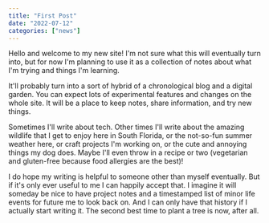 ```yaml
---
title: "First Post"
date: "2022-07-12"
categories: ["news"]
---
```


Hello and welcome to my new site! I'm not sure what this will eventually turn into, but for now I'm planning to use it as a collection of notes about what I'm trying and things I'm learning.

It'll probably turn into a sort of hybrid of a chronological blog and a digital garden. You can expect lots of experimental features and changes on the whole site. It will be a place to keep notes, share information, and try new things.

Sometimes I'll write about tech. Other times I'll write about the amazing wildlife that I get to enjoy here in South Florida, or the not-so-fun summer weather here, or craft projects I'm working on, or the cute and annoying things my dog does. Maybe I'll even throw in a recipe or two (vegetarian and gluten-free because food allergies are the best)!

I do hope my writing is helpful to someone other than myself eventually. But if it's only ever useful to me I can happily accept that. I imagine it will someday be nice to have project notes and a timestamped list of minor life events for future me to look back on. And I can only have that history if I actually start writing it. The second best time to plant a tree is now, after all.
